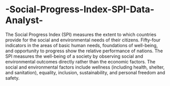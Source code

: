 # -Social-Progress-Index-SPI-Data-Analyst-

The Social Progress Index (SPI) measures the extent to which countries provide for the social and environmental needs of their citizens. Fifty-four indicators in the areas of basic human needs, foundations of well-being, and opportunity to progress show the relative performance of nations.
The SPI measures the well-being of a society by observing social and environmental outcomes directly rather than the economic factors. The social and environmental factors include wellness (including health, shelter, and sanitation), equality, inclusion, sustainability, and personal freedom and safety.
